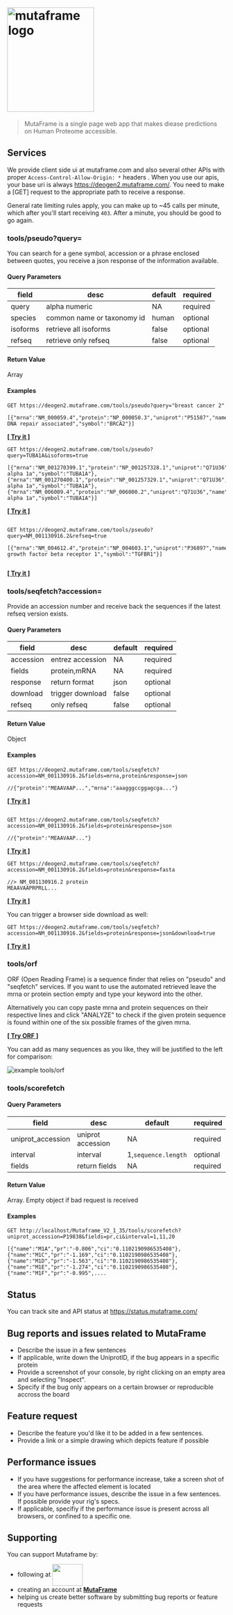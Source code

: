 


# <img src="https://deogen2.mutaframe.com/logo" alt="mutaframe logo" width="200" height="240" align="center">

> MutaFrame is a single page web app that makes diease predictions on Human Proteome accessible.

## Services

We provide client side ui at mutaframe.com and also several other APIs with proper `Access-Control-Allow-Origin: *` headers . When you use our apis, your base uri is always https://deogen2.mutaframe.com/. You need to make a \[GET\] request to the appropriate path to receive a response. 

General rate limiting rules apply, you can make up to ~45 calls per minute, which after you'll start receiving `403`. After a minute, you should be good to go again.  

### tools/pseudo?query=

You can search for a gene symbol, accession or a phrase enclosed between quotes, you receive a json response of the information available.

#### Query Parameters

|field | desc | default | required |
| --- | ---| --- | --- |
|query | alpha numeric | NA | required
|species | common name or taxonomy id | human | optional
|isoforms | retrieve all isoforms | false | optional
|refseq | retrieve only refseq | false | optional

#### Return Value

Array

#### Examples

```
GET https://deogen2.mutaframe.com/tools/pseudo?query="breast cancer 2" 

[{"mrna":"NM_000059.4","protein":"NP_000050.3","uniprot":"P51587","name":"BRCA2 DNA repair associated","symbol":"BRCA2"}]

```
[**[ Try it ]**](https://deogen2.mutaframe.com/tools/pseudo?query=%22breast%20cancer%202%22)

```
GET https://deogen2.mutaframe.com/tools/pseudo?query=TUBA1A&isoforms=true

[{"mrna":"NM_001270399.1","protein":"NP_001257328.1","uniprot":"Q71U36","name":"tubulin alpha 1a","symbol":"TUBA1A"},{"mrna":"NM_001270400.1","protein":"NP_001257329.1","uniprot":"Q71U36","name":"tubulin alpha 1a","symbol":"TUBA1A"},{"mrna":"NM_006009.4","protein":"NP_006000.2","uniprot":"Q71U36","name":"tubulin alpha 1a","symbol":"TUBA1A"}]

```
[**[ Try it ]**](https://deogen2.mutaframe.com/tools/pseudo?query=TUBA1A&isoforms=true)

```

GET https://deogen2.mutaframe.com/tools/pseudo?query=NM_001130916.2&refseq=true

[{"mrna":"NM_004612.4","protein":"NP_004603.1","uniprot":"P36897","name":"transforming growth factor beta receptor 1","symbol":"TGFBR1"}]
 
```
[**[ Try it ]**](https://deogen2.mutaframe.com/tools/pseudo?query=NM_001130916.2&refseq=true)

### tools/seqfetch?accession=

Provide an accession number and receive back the sequences if the latest refseq version exists. 

#### Query Parameters

|field | desc | default | required |
| --- | ---| --- | --- |
|accession | entrez accession | NA | required
|fields | protein,mRNA | NA | required
|response | return format | json | optional
|download | trigger download | false | optional
|refseq | only refseq | false | optional

#### Return Value

Object

#### Examples

```
GET https://deogen2.mutaframe.com/tools/seqfetch?accession=NM_001130916.2&fields=mrna,protein&response=json

//{"protein":"MEAAVAAP...","mrna":"aaagggccggagcga..."}
```
[**[ Try it ]**](https://deogen2.mutaframe.com/tools/seqfetch?accession=NM_001130916.2&fields=mrna,protein&response=json)

```

GET https://deogen2.mutaframe.com/tools/seqfetch?accession=NM_001130916.2&fields=protein&response=json

//{"protein":"MEAAVAAP..."}

```
[**[ Try it ]**](https://deogen2.mutaframe.com/tools/seqfetch?accession=NM_001130916.2&fields=protein&response=json)


```
GET https://deogen2.mutaframe.com/tools/seqfetch?accession=NM_001130916.2&fields=protein&response=fasta

//> NM_001130916.2 protein
MEAAVAAPRPRLL...

```
[**[ Try it ]**](https://deogen2.mutaframe.com/tools/seqfetch?accession=NM_001130916.2&fields=protein&response=fasta)

You can trigger a browser side download as well:

```
GET https://deogen2.mutaframe.com/tools/seqfetch?accession=NM_001130916.2&fields=protein&response=json&download=true
```
[**[ Try it ]**](https://deogen2.mutaframe.com/tools/seqfetch?accession=NM_001130916.2&fields=protein&response=json&download=true)


### tools/orf

ORF (Open Reading Frame) is a sequence finder that relies on "pseudo" and "seqfetch" services. If you want to use the automated retrieved leave the mrna or protein section empty and type your keyword into the other.

Alternatively you can copy paste mrna and protein sequences on their respective lines and click "ANALYZE" to check if the given protein sequence is found within one of the six possible frames of the given mrna.

[**[ Try ORF ]**](https://deogen2.mutaframe.com/tools/orf)


You can add as many sequences as you like, they will be justified to the left for comparison:

![example tools/orf](https://distreau.com/mutaframe/gifs/mutaframe_orf.gif)

### tools/scorefetch

#### Query Parameters

|field | desc | default | required |
| --- | ---| --- | --- |
|uniprot_accession | uniprot accession | NA | required
|interval | interval | 1,`sequence.length` | optional
|fields | return fields | NA | required

#### Return Value

Array. Empty object if bad request is received

#### Examples

```
GET http://localhost/Mutaframe_V2_1_35/tools/scorefetch?uniprot_accession=P19838&fields=pr,ci&interval=1,11,20

[{"name":"M1A","pr":"-0.806","ci":"0.1102190986535408"},{"name":"M1C","pr":"-1.169","ci":"0.1102190986535408"},{"name":"M1D","pr":"-1.563","ci":"0.1102190986535408"},{"name":"M1E","pr":"-1.274","ci":"0.1102190986535408"},{"name":"M1F","pr":"-0.995",....

```

## Status

You can track site and API status at https://status.mutaframe.com/

## Bug reports and issues related to MutaFrame

- Describe the issue in a few sentences
- If applicable, write down the UniprotID, if the bug appears in a specific protein
- Provide a screenshot of your console, by right clicking on an empty area and selecting "Inspect".
- Specify if the bug only appears on a certain browser or reproducible accross the board

## Feature request

- Describe the feature you'd like it to be added in a few sentences.
- Provide a link or a simple drawing which depicts feature if possible

## Performance issues

- If you have suggestions for performance increase, take a screen shot of the area where the affected element is located
- If you have performance issues, describe the issue in a few sentences. If possible provide your rig's specs.
- If applicable, specifiy if the performance issue is present across all browsers, or confined to a specific one.

## Supporting 

You can support Mutaframe by:
-  following at [<img src="https://deogen2.mutaframe.com/icons/twitter.png" width="70" height="50" align="center">](https://twitter.com/MutaFrame)
- creating an account at [**MutaFrame**](https://deogen2.mutaframe.com/)
- helping us create better software by submitting bug reports or feature requests